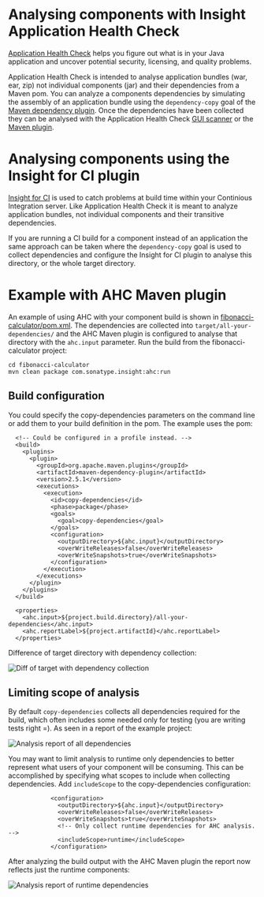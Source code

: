 # Analysing components with Insight Application Health Check

[Application Health Check](http://links.sonatype.com/products/insight/ac/home) helps you figure out what is in your Java application and uncover potential security, licensing, and quality problems.

Application Health Check is intended to analyse application bundles (war, ear, zip) not individual components (jar) and their dependencies from a Maven pom.  You can analyze a components dependencies by simulating the assembly of an application bundle using the `dependency-copy` goal of the [Maven dependency plugin](http://maven.apache.org/plugins/maven-dependency-plugin/copy-dependencies-mojo.html).  Once the dependencies have been collected they can be analysed with the Application Health Check [GUI scanner](http://links.sonatype.com/products/insight/ac/download) or the [Maven plugin](https://support.sonatype.com/entries/22022541-how-do-i-use-the-application-health-check-maven-plugin).

# Analysing components using the Insight for CI plugin

[Insight for CI](http://links.sonatype.com/products/insight/ci/home) is used to catch problems at build time within your Continious Integration server.  Like Application Health Check it is meant to analyze application bundles, not individual components and their transitive dependencies.

If you are running a CI build for a component instead of an application the same approach can be taken where the `dependency-copy` goal is used to collect dependencies and configure the Insight for CI plugin to analyse this directory, or the whole target directory.

# Example with AHC Maven plugin

An example of using AHC with your component build is shown in [fibonacci-calculator/pom.xml](https://github.com/basil3whitehouse/insight-ahc-component-example/blob/master/fibonacci-calculator/pom.xml).  The dependencies are collected into `target/all-your-dependencies/` and the AHC Maven plugin is configured to analyse that directory with the `ahc.input` parameter.  Run the build from the fibonacci-calculator project:

    cd fibonacci-calculator
    mvn clean package com.sonatype.insight:ahc:run

## Build configuration

You could specify the copy-dependencies parameters on the command line or add them to your build definition in the pom.  The example uses the pom:

      <!-- Could be configured in a profile instead. -->
      <build>
        <plugins>
          <plugin>
            <groupId>org.apache.maven.plugins</groupId>
            <artifactId>maven-dependency-plugin</artifactId>
            <version>2.5.1</version>
            <executions>
              <execution>
                <id>copy-dependencies</id>
                <phase>package</phase>
                <goals>
                  <goal>copy-dependencies</goal>
                </goals>
                <configuration>
                  <outputDirectory>${ahc.input}</outputDirectory>
                  <overWriteReleases>false</overWriteReleases>
                  <overWriteSnapshots>true</overWriteSnapshots>
                </configuration>
              </execution>
            </executions>
          </plugin>
        </plugins>
      </build>

      <properties>
        <ahc.input>${project.build.directory}/all-your-dependencies</ahc.input>
        <ahc.reportLabel>${project.artifactId}</ahc.reportLabel>
      </properties>

Difference of target directory with dependency collection:

![Diff of target with dependency collection](https://raw.github.com/basil3whitehouse/insight-ahc-component-example/master/images/target-diff-with-dep-collection.png)

## Limiting scope of analysis

By default `copy-dependencies` collects all dependencies required for the build, which often includes some needed only for testing (you are writing tests right =).  As seen in  a report of the example project:

![Analysis report of all dependencies](https://raw.github.com/basil3whitehouse/insight-ahc-component-example/master/images/all-scopes.png)

You may want to limit analysis to runtime only dependencies to better represent what users of your component will be consuming.  This can be accomplished by specifying what scopes to include when collecting dependencies.  Add `includeScope` to the copy-dependencies configuration:

                <configuration>
                  <outputDirectory>${ahc.input}</outputDirectory>
                  <overWriteReleases>false</overWriteReleases>
                  <overWriteSnapshots>true</overWriteSnapshots>
                  <!-- Only collect runtime dependencies for AHC analysis. -->
                  <includeScope>runtime</includeScope>
                </configuration>

After analyzing the build output with the AHC Maven plugin the report now reflects just the runtime components:

![Analysis report of runtime dependencies](https://raw.github.com/basil3whitehouse/insight-ahc-component-example/master/images/runtime-scope.png)
